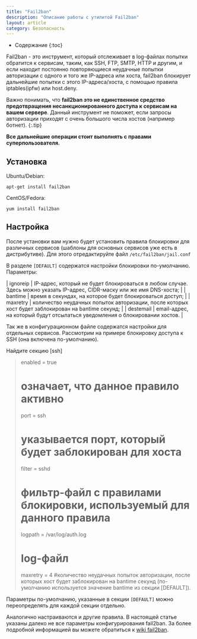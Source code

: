 ```yaml
---
title: "Fail2ban"
description: "Описание работы с утилитой Fail2ban"
layout: article
category: Безопасность
---
```



* Содержание
{:toc}



Fail2ban - это инструмент, который отслеживает в log-файлах попытки обратится к сервисам, таким, как SSH, FTP, SMTP, HTTP и другим, и если находит постоянно повторяющиеся неудачные попытки авторизации с одного и того же IP-адреса или хоста, fail2ban блокирует дальнейшие попытки с этого IP-адреса/хоста, с помощью правила iptables(ipfw) или host.deny.


Важно понимать, что __fail2ban это не единственное средство предотвращения несанкционированного доступа к сервисам на вашем сервере__. Данный инструмент не поможет, если запросы авторизации приходят с очень большого числа хостов (например ботнет).
{:.tip}

**Все дальнейшие операции стоит выполнять с правами суперпользователя.**


## Установка

Ubuntu/Debian:

	apt-get install fail2ban

CentOS/Fedora:

	yum install fail2ban



## Настройка

После установки вам нужно будет установить правила блокировки для различных сервисов (шаблоны для основных сервисов уже есть в дистрибутиве). Для этого отредактируйте файл `/etc/fail2ban/jail.conf`

В разделе `[DEFAULT]` содержатся настройки блокировки по-умолчанию. Параметры:

| ignoreip		| IP-адрес, который не будет блокироваться в любом случае. Здесь можно указать IP-адрес, CIDR-маску или же имя DNS-хоста;	|
| bantime		| время в секундах, на которое будет блокироваться доступ;																	|
| maxretry		| количество неудачных попыток авторизации, после которых хост будет заблокирован на bantime секунд;						|
| destemail		| email-адрес, на который будут отсылаться уведомления о блокировании хостов.												|

Так же в конфигурационном файле содержатся настройки для отдельных сервисов. Рассмотрим на примере блокировку доступа к SSH (она включена по-умолчанию).

Найдите секцию [ssh]

  > enabled = true  
  > # означает, что данное правило активно  
  > port = ssh  
  > # указывается порт, который будет заблокирован для хоста  
  > filter = sshd  
  > # фильтр-файл с правилами блокировки, используемый для данного правила  
  > logpath = /var/log/auth.log  
  > # log-файл  
  > maxretry = 4 #количество неудачных попыток авторизации, после которых хост будет заблокирован на bantime секунд (по-умолчанию используется значение bantime из секции [DEFAULT]).  

Параметры по-умолчанию, указанные в секции `[DEFAULT]` можно переопределять для каждой секции отдельно.

Аналогично настраиваются и другие правила. В настоящей статье указаны далеко не все параметры конфигурирования fail2ban. За более подробной информацией вы можете обратиться к [wiki fail2ban][1].

  [1]: http://www.fail2ban.org/wiki "fail2ban wiki"